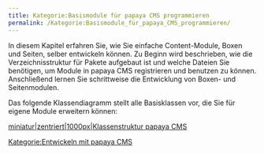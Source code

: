 ```yaml
---
title: Kategorie:Basismodule für papaya CMS programmieren
permalink: /Kategorie:Basismodule_für_papaya_CMS_programmieren/
---
```


In diesem Kapitel erfahren Sie, wie Sie einfache Content-Module, Boxen und Seiten, selber entwickeln können. Zu Beginn wird beschrieben, wie die Verzeichnisstruktur für Pakete aufgebaut ist und welche Dateien Sie benötigen, um Module in papaya CMS registrieren und benutzen zu können. Anschließend lernen Sie schrittweise die Entwicklung von Boxen- und Seitenmodulen.

Das folgende Klassendiagramm stellt alle Basisklassen vor, die Sie für eigene Module erweitern können:

[miniatur|zentriert|1000px|Klassenstruktur papaya CMS](/images/File:PapayaPluginsBaseSystem.png "wikilink")

[Kategorie:Entwickeln mit papaya CMS](/Kategorie:Entwickeln_mit_papaya_CMS "wikilink")